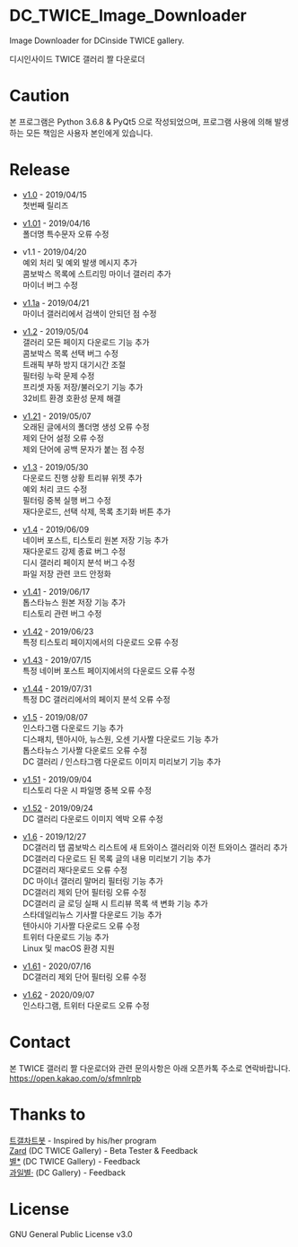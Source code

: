 # DC_TWICE_Image_Downloader
Image Downloader for DCinside TWICE gallery.

디시인사이드 TWICE 갤러리 짤 다운로더

# Caution
본 프로그램은 Python 3.6.8 & PyQt5 으로 작성되었으며, 프로그램 사용에 의해 발생하는 모든 책임은 사용자 본인에게 있습니다.

# Release
* [v1.0](https://github.com/nadane1708/DC_TWICE_Image_Downloader/releases/tag/v1.0) - 2019/04/15  
첫번째 릴리즈

* [v1.01](https://github.com/nadane1708/DC_TWICE_Image_Downloader/releases/tag/v1.01) - 2019/04/16  
폴더명 특수문자 오류 수정

* v1.1 - 2019/04/20  
예외 처리 및 예외 발생 메시지 추가  
콤보박스 목록에 스트리밍 마이너 갤러리 추가  
마이너 버그 수정  

* [v1.1a](https://github.com/nadane1708/DC_TWICE_Image_Downloader/releases/tag/v1.1a) - 2019/04/21  
마이너 갤러리에서 검색이 안되던 점 수정  

* [v1.2](https://github.com/nadane1708/DC_TWICE_Image_Downloader/releases/tag/v1.2) - 2019/05/04  
갤러리 모든 페이지 다운로드 기능 추가  
콤보박스 목록 선택 버그 수정  
트래픽 부하 방지 대기시간 조절  
필터링 누락 문제 수정  
프리셋 자동 저장/불러오기 기능 추가  
32비트 환경 호환성 문제 해결  

* [v1.21](https://github.com/nadane1708/DC_TWICE_Image_Downloader/releases/tag/v1.21) - 2019/05/07  
오래된 글에서의 폴더명 생성 오류 수정  
제외 단어 설정 오류 수정  
제외 단어에 공백 문자가 붙는 점 수정  

* [v1.3](https://github.com/nadane1708/DC_TWICE_Image_Downloader/releases/tag/v1.3) - 2019/05/30  
다운로드 진행 상황 트리뷰 위젯 추가  
예외 처리 코드 수정  
필터링 중복 실행 버그 수정  
재다운로드, 선택 삭제, 목록 초기화 버튼 추가  

* [v1.4](https://github.com/nadane1708/DC_TWICE_Image_Downloader/releases/tag/v1.4) - 2019/06/09  
네이버 포스트, 티스토리 원본 저장 기능 추가  
재다운로드 강제 종료 버그 수정  
디시 갤러리 페이지 분석 버그 수정  
파일 저장 관련 코드 안정화  

* [v1.41](https://github.com/nadane1708/DC_TWICE_Image_Downloader/releases/tag/v1.41) - 2019/06/17  
톱스타뉴스 원본 저장 기능 추가  
티스토리  관련 버그 수정  

* [v1.42](https://github.com/nadane1708/DC_TWICE_Image_Downloader/releases/tag/v1.42) - 2019/06/23  
특정 티스토리 페이지에서의 다운로드 오류 수정  

* [v1.43](https://github.com/nadane1708/DC_TWICE_Image_Downloader/releases/tag/v1.43) - 2019/07/15  
특정 네이버 포스트 페이지에서의 다운로드 오류 수정  

* [v1.44](https://github.com/nadane1708/DC_TWICE_Image_Downloader/releases/tag/v1.44) - 2019/07/31  
특정 DC 갤러리에서의 페이지 분석 오류 수정  

* [v1.5](https://github.com/nadane1708/DC_TWICE_Image_Downloader/releases/tag/v1.5) - 2019/08/07  
인스타그램 다운로드 기능 추가  
디스패치, 텐아시아, 뉴스원, 오센 기사짤 다운로드 기능 추가  
톱스타뉴스 기사짤 다운로드 오류 수정  
DC 갤러리 / 인스타그램 다운로드 이미지 미리보기 기능 추가  

* [v1.51](https://github.com/nadane1708/DC_TWICE_Image_Downloader/releases/tag/v1.51) - 2019/09/04  
티스토리 다운 시 파일명 중복 오류 수정  

* [v1.52](https://github.com/nadane1708/DC_TWICE_Image_Downloader/releases/tag/v1.52) - 2019/09/24  
DC 갤러리 다운로드 이미지 엑박 오류 수정  

* [v1.6](https://github.com/nadane1708/DC_TWICE_Image_Downloader/releases/tag/v1.6) - 2019/12/27  
DC갤러리 탭 콤보박스 리스트에 새 트와이스 갤러리와 이전 트와이스 갤러리 추가  
DC갤러리 다운로드 된 목록 글의 내용 미리보기 기능 추가  
DC갤러리 재다운로드 오류 수정  
DC 마이너 갤러리 말머리 필터링 기능 추가  
DC갤러리 제외 단어 필터링 오류 수정  
DC갤러리 글 로딩 실패 시 트리뷰 목록 색 변화 기능 추가  
스타데일리뉴스 기사짤 다운로드 기능 추가  
텐아시아 기사짤 다운로드 오류 수정  
트위터 다운로드 기능 추가  
Linux 및 macOS 환경 지원  

* [v1.61](https://github.com/nadane1708/DC_TWICE_Image_Downloader/releases/tag/v1.61) - 2020/07/16  
DC갤러리 제외 단어 필터링 오류 수정  

* [v1.62](https://github.com/nadane1708/DC_TWICE_Image_Downloader/releases/tag/v1.62) - 2020/09/07  
인스타그램, 트위터 다운로드 오류 수정  

# Contact
본 TWICE 갤러리 짤 다운로더와 관련 문의사항은 아래 오픈카톡 주소로 연락바랍니다.  
https://open.kakao.com/o/sfmnlrpb  

# Thanks to
[트갤차트봇](https://gall.dcinside.com/board/view?id=twice&no=3939753) - Inspired by his/her program  
[Zard](https://gallog.dcinside.com/blueaqua1019) (DC TWICE Gallery) - Beta Tester & Feedback  
[별*](https://gallog.dcinside.com/acalffkstlqkf) (DC TWICE Gallery) - Feedback  
[과일별·](https://gallog.dcinside.com/starfruit135) (DC Gallery) - Feedback

# License
GNU General Public License v3.0
